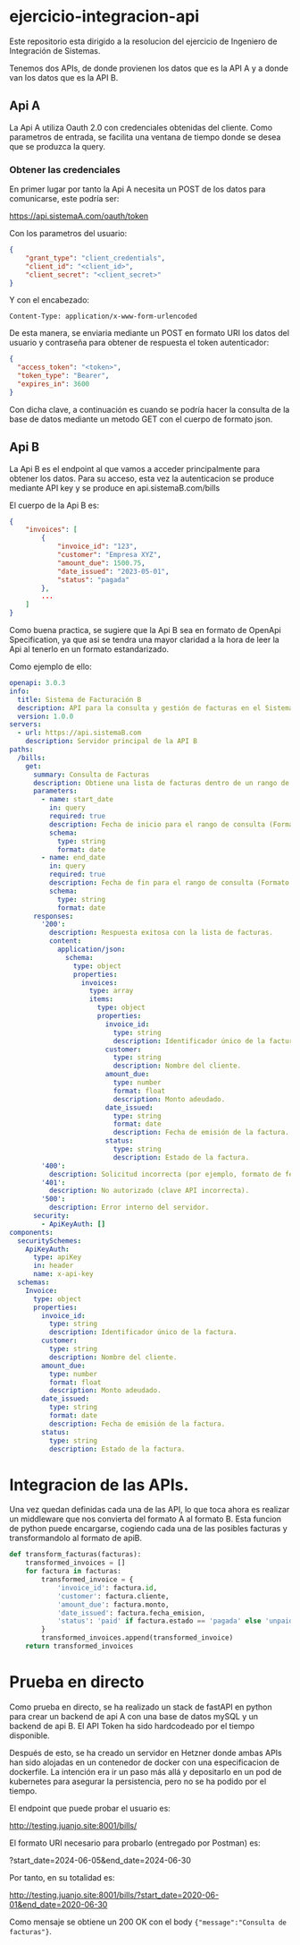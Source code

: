 # ejercicio-integracion-api
Este repositorio esta dirigido a la resolucion del ejercicio de Ingeniero de Integración de Sistemas.

Tenemos dos APIs, de donde provienen los datos que es la API A y a donde van los datos que es la API B.

## Api A

La Api A utiliza Oauth 2.0 con credenciales obtenidas del cliente. Como parametros de entrada, se facilita una ventana de tiempo donde se desea que se produzca la query.

### Obtener las credenciales

En primer lugar por tanto la Api A necesita un POST de los datos para comunicarse, este podría ser:

https://api.sistemaA.com/oauth/token

Con los parametros del usuario:

```json
{
    "grant_type": "client_credentials",
    "client_id": "<client_id>",
    "client_secret": "<client_secret>"
}
```

Y con el encabezado:

`Content-Type: application/x-www-form-urlencoded`

De esta manera, se enviaria mediante un POST en formato URI los datos del usuario y contraseña para obtener de respuesta el token autenticador:

```json
{
  "access_token": "<token>",
  "token_type": "Bearer",
  "expires_in": 3600
}

```

Con dicha clave, a continuación es cuando se podría hacer la consulta de la base de datos mediante un metodo GET con el cuerpo de formato json. 

## Api B

La Api B es el endpoint al que vamos a acceder principalmente para obtener los datos. Para su acceso, esta vez la autenticacion se produce mediante API key y se produce en api.sistemaB.com/bills


El cuerpo de la Api B es:

```json
{
    "invoices": [
        {
            "invoice_id": "123",
            "customer": "Empresa XYZ",
            "amount_due": 1500.75,
            "date_issued": "2023-05-01",
            "status": "pagada"
        },
        ...
    ]
}
```

Como buena practica, se sugiere que la Api B sea en formato de OpenApi Specification, ya que asi se tendra una mayor claridad a la hora de leer la Api al tenerlo en un formato estandarizado. 

Como ejemplo de ello:

```yml
openapi: 3.0.3
info:
  title: Sistema de Facturación B
  description: API para la consulta y gestión de facturas en el Sistema de Facturación B.
  version: 1.0.0
servers:
  - url: https://api.sistemaB.com
    description: Servidor principal de la API B
paths:
  /bills:
    get:
      summary: Consulta de Facturas
      description: Obtiene una lista de facturas dentro de un rango de fechas.
      parameters:
        - name: start_date
          in: query
          required: true
          description: Fecha de inicio para el rango de consulta (Formato: YYYY-MM-DD).
          schema:
            type: string
            format: date
        - name: end_date
          in: query
          required: true
          description: Fecha de fin para el rango de consulta (Formato: YYYY-MM-DD).
          schema:
            type: string
            format: date
      responses:
        '200':
          description: Respuesta exitosa con la lista de facturas.
          content:
            application/json:
              schema:
                type: object
                properties:
                  invoices:
                    type: array
                    items:
                      type: object
                      properties:
                        invoice_id:
                          type: string
                          description: Identificador único de la factura.
                        customer:
                          type: string
                          description: Nombre del cliente.
                        amount_due:
                          type: number
                          format: float
                          description: Monto adeudado.
                        date_issued:
                          type: string
                          format: date
                          description: Fecha de emisión de la factura.
                        status:
                          type: string
                          description: Estado de la factura.
        '400':
          description: Solicitud incorrecta (por ejemplo, formato de fecha inválido).
        '401':
          description: No autorizado (clave API incorrecta).
        '500':
          description: Error interno del servidor.
      security:
        - ApiKeyAuth: []
components:
  securitySchemes:
    ApiKeyAuth:
      type: apiKey
      in: header
      name: x-api-key
  schemas:
    Invoice:
      type: object
      properties:
        invoice_id:
          type: string
          description: Identificador único de la factura.
        customer:
          type: string
          description: Nombre del cliente.
        amount_due:
          type: number
          format: float
          description: Monto adeudado.
        date_issued:
          type: string
          format: date
          description: Fecha de emisión de la factura.
        status:
          type: string
          description: Estado de la factura.
```

# Integracion de las APIs.

Una vez quedan definidas cada una de las API, lo que toca ahora es realizar un middleware que nos convierta del formato A al formato B. Esta funcion de python puede encargarse, cogiendo cada una de las posibles facturas y transformandolo al formato de apiB.

```python
def transform_facturas(facturas):
    transformed_invoices = []
    for factura in facturas:
        transformed_invoice = {
            'invoice_id': factura.id,
            'customer': factura.cliente,
            'amount_due': factura.monto,
            'date_issued': factura.fecha_emision,
            'status': 'paid' if factura.estado == 'pagada' else 'unpaid'
        }
        transformed_invoices.append(transformed_invoice)
    return transformed_invoices
```

# Prueba en directo

Como prueba en directo, se ha realizado un stack de fastAPI en python para crear un backend de api A con una base de datos mySQL y un backend de api B. El API Token ha sido hardcodeado por el tiempo disponible.

Después de esto, se ha creado un servidor en Hetzner donde ambas APIs han sido alojadas en un contenedor de docker con una especificacion de dockerfile. La intención era ir un paso más allá y depositarlo en un pod de kubernetes para asegurar la persistencia, pero no se ha podido por el tiempo.

El endpoint que puede probar el usuario es:

http://testing.juanjo.site:8001/bills/

El formato URI necesario para probarlo (entregado por Postman) es:

?start_date=2024-06-05&end_date=2024-06-30

Por tanto, en su totalidad es:

http://testing.juanjo.site:8001/bills/?start_date=2020-06-01&end_date=2020-06-30

Como mensaje se obtiene un 200 OK con el body `{"message":"Consulta de facturas"}`.





